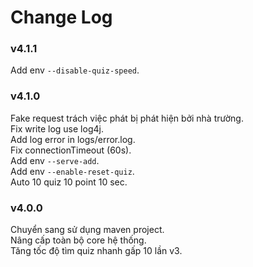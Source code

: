 # Change Log
### v4.1.1
Add env `--disable-quiz-speed`.  

### v4.1.0
Fake request trách việc phát bị phát hiện bởi nhà trường.  
Fix write log use log4j.  
Add log error in logs/error.log.  
Fix connectionTimeout (60s).  
Add env `--serve-add`.  
Add env `--enable-reset-quiz`.  
Auto 10 quiz 10 point 10 sec.  

### v4.0.0
Chuyển sang sử dụng maven project.  
Nâng cấp toàn bộ core hệ thống.  
Tăng tốc độ tìm quiz nhanh gấp 10 lần v3.
